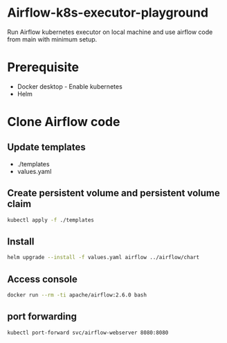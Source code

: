 # Airflow-k8s-executor-playground

Run Airflow kubernetes executor on local machine and use airflow code from main with minimum setup.

# Prerequisite
- Docker desktop - Enable kubernetes
- Helm

# Clone Airflow code 

## Update templates
- ./templates
- values.yaml

## Create persistent volume and persistent volume claim

```bash
kubectl apply -f ./templates
```

## Install

```bash
helm upgrade --install -f values.yaml airflow ../airflow/chart
```

## Access console

```bash
docker run --rm -ti apache/airflow:2.6.0 bash
```

## port forwarding

```bash
kubectl port-forward svc/airflow-webserver 8080:8080
```
